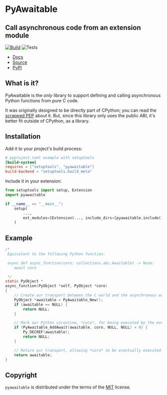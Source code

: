 # PyAwaitable

## Call asynchronous code from an extension module

[![Build](https://github.com/ZeroIntensity/pyawaitable/actions/workflows/build.yml/badge.svg)](https://github.com/ZeroIntensity/pyawaitable/actions/workflows/build.yml)
![Tests](https://github.com/ZeroIntensity/pyawaitable/actions/workflows/tests.yml/badge.svg)

-   [Docs](https://pyawaitable.zintensity.dev)
-   [Source](https://github.com/ZeroIntensity/pyawaitable)
-   [PyPI](https://pypi.org/project/pyawaitable)

## What is it?

PyAwaitable is the _only_ library to support defining and calling asynchronous Python functions from pure C code.

It was originally designed to be directly part of CPython; you can read the [scrapped PEP](https://gist.github.com/ZeroIntensity/8d32e94b243529c7e1c27349e972d926) about it. But, since this library only uses the public ABI, it's better fit outside of CPython, as a library.

## Installation

Add it to your project's build process:

```toml
# pyproject.toml example with setuptools
[build-system]
requires = ["setuptools", "pyawaitable"]
build-backend = "setuptools.build_meta"
```

Include it in your extension:

```py
from setuptools import setup, Extension
import pyawaitable

if __name__ == "__main__":
    setup(
        ...,
        ext_modules=[Extension(..., include_dirs=[pyawaitable.include()])]
    )
```

## Example

```c
/*
 Equivalent to the following Python function:

 async def async_function(coro: collections.abc.Awaitable) -> None:
    await coro

 */
static PyObject *
async_function(PyObject *self, PyObject *coro)
{
    // Create our transport between the C world and the asynchronous world.
    PyObject *awaitable = PyAwaitable_New();
    if (awaitable == NULL) {
        return NULL;
    }

    // Mark our Python coroutine, *coro*, for being executed by the event loop.
    if (PyAwaitable_AddAwait(awaitable, coro, NULL, NULL) < 0) {
        Py_DECREF(awaitable);
        return NULL;
    }

    // Return our transport, allowing *coro* to be eventually executed.
    return awaitable;
}
```

## Copyright

`pyawaitable` is distributed under the terms of the [MIT](https://spdx.org/licenses/MIT.html) license.
